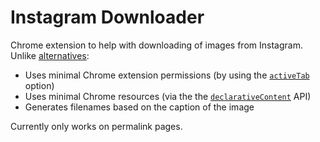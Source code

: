 # Instagram Downloader

Chrome extension to help with downloading of images from Instagram. Unlike [alternatives](https://github.com/davidmaillo/instagram-images-download-extension/):

* Uses minimal Chrome extension permissions (by using the [`activeTab`](https://developer.chrome.com/extensions/activeTab) option)
* Uses minimal Chrome resources (via the the [`declarativeContent`](https://developer.chrome.com/extensions/declarativeContent) API)
* Generates filenames based on the caption of the image

Currently only works on permalink pages.
